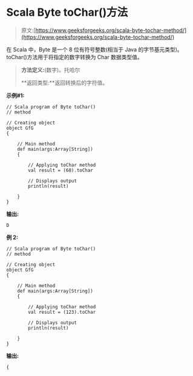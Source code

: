 # Scala Byte toChar()方法

> 原文:[https://www.geeksforgeeks.org/scala-byte-tochar-method/](https://www.geeksforgeeks.org/scala-byte-tochar-method/)

在 Scala 中，Byte 是一个 8 位有符号整数(相当于 Java 的字节基元类型)。toChar()方法用于将指定的数字转换为 Char 数据类型值。

> **方法定义:**(数字)。托哈尔
> 
> **返回类型:**返回转换后的字符值。

**示例#1:**

```
// Scala program of Byte toChar() 
// method 

// Creating object 
object GfG 
{ 

    // Main method 
    def main(args:Array[String]) 
    { 

        // Applying toChar method 
        val result = (68).toChar 

        // Displays output 
        println(result) 

    } 
} 
```

**输出:**

```
D

```

**例 2:**

```
// Scala program of Byte toChar() 
// method 

// Creating object 
object GfG 
{ 

    // Main method 
    def main(args:Array[String]) 
    { 

        // Applying toChar method 
        val result = (123).toChar

        // Displays output 
        println(result) 

    } 
} 
```

**输出:**

```
{

```